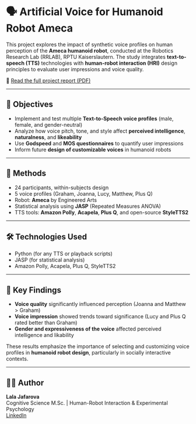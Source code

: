 # 🗣️ Artificial Voice for Humanoid Robot Ameca

This project explores the impact of synthetic voice profiles on human perception of the **Ameca humanoid robot**, conducted at the Robotics Research Lab (RRLAB), RPTU Kaiserslautern. The study integrates **text-to-speech (TTS)** technologies with **human-robot interaction (HRI)** design principles to evaluate user impressions and voice quality.

📄 [Read the full project report (PDF)](Artificial_Voice_on_Humanoid_Robot_Ameca-3.pdf)

---

## 🎯 Objectives

- Implement and test multiple **Text-to-Speech voice profiles** (male, female, and gender-neutral)
- Analyze how voice pitch, tone, and style affect **perceived intelligence**, **naturalness**, and **likeability**
- Use **Godspeed** and **MOS questionnaires** to quantify user impressions
- Inform future **design of customizable voices** in humanoid robots

---

## 🧪 Methods

- 24 participants, within-subjects design
- 5 voice profiles (Graham, Joanna, Lucy, Matthew, Plus Q)
- Robot: **Ameca** by Engineered Arts
- Statistical analysis using **JASP** (Repeated Measures ANOVA)
- TTS tools: **Amazon Polly**, **Acapela**, **Plus Q**, and open-source **StyleTTS2**

---

## 🛠 Technologies Used

- Python (for any TTS or playback scripts)
- JASP (for statistical analysis)
- Amazon Polly, Acapela, Plus Q, StyleTTS2

---

## 📌 Key Findings

- **Voice quality** significantly influenced perception (Joanna and Matthew > Graham)
- **Voice impression** showed trends toward significance (Lucy and Plus Q rated better than Graham)
- **Gender and expressiveness of the voice** affected perceived intelligence and likability

These results emphasize the importance of selecting and customizing voice profiles in **humanoid robot design**, particularly in socially interactive contexts.

---

## 🙋‍♀️ Author

**Lala Jafarova**  
Cognitive Science M.Sc. | Human-Robot Interaction & Experimental Psychology  
[LinkedIn](https://www.linkedin.com/in/jafarovalalaa)

